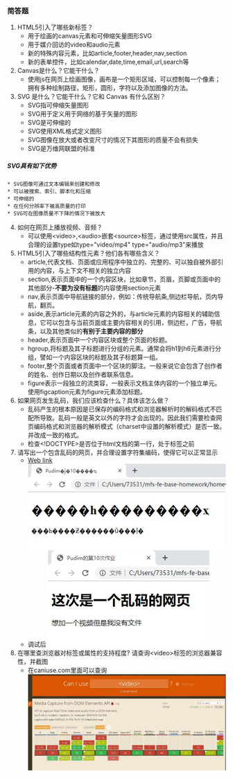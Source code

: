 ### 简答题
1. HTML5引入了哪些新标签？
    * 用于绘画的canvas元素和可伸缩矢量图形SVG
    * 用于媒介回访的video和audio元素
    * 新的特殊内容元素，比如article,footer,header,nav,section
    * 新的表单控件，比如calendar,date,time,email,url,search等
2. Canvas是什么？它能干什么？
    * 使用js在网页上绘画图像，画布是一个矩形区域，可以控制每一个像素；拥有多种绘制路径，矩形，圆形，字符以及添加图像的方法。
3. SVG 是什么？它能干什么？它和 Canvas 有什么区别？
    * SVG指可伸缩矢量图形
    * SVG用于定义用于网络的基于矢量的图形
    * SVG是可伸缩的
    * SVG使用XML格式定义图形
    * SVG图像在放大或者改变尺寸的情况下其图形的质量不会有损失
    * SVG是万维网联盟的标准
##### SVG具有如下优势

    * SVG图像可通过文本编辑来创建和修改
    * 可以被搜索、索引、脚本化和压缩
    * 可伸缩的
    * 在任何分辨率下被高质量的打印
    * SVG可在图像质量不下降的情况下被放大

4. 如何在网页上播放视频、音频？
    * 可以使用&lt;video>,&lt;audio>嵌套&lt;source>标签，通过使用src属性，并且合理的设置type如type="video/mp4" type="audio/mp3"来播放
5. HTML5引入了哪些结构性元素？他们各有哪些含义？
    * article,代表文档、页面或应用程序中独立的、完整的、可以独自被外部引用的内容，与上下文不相关的独立内容
    * section,表示页面中的一个内容区块，比如章节，页眉，页脚或页面中的其他部分-<b>不要为没有标题</b>的内容使用section元素
    * nav,表示页面中导航链接的部分，例如：传统导航条,侧边栏导航，页内导航，翻页。
    * aside,表示article元素的内容之外的，与article元素的内容相关的辅助信息，它可以包含与当前页面或主要内容相关的引用，侧边栏，广告，导航条，以及其他类似的<b>有别于主要内容的部分</b>
    * header,表示页面中一个内容区块或整个页面的标题。
    * hgroup,将标题及其子标题进行分组的元素。通常会将h1到h6元素进行分组，譬如一个内容区块的标题及其子标题算一组。
    * footer,整个页面或者页面中一个区块的脚注。一般来说它会包含了创作者的姓名、创作日期以及创作者联系信息。
    * figure表示一段独立的流类容，一般表示文档主体内容的一个独立单元。使用figcaption元素为figure元素添加标题。
6.  如果网页发生乱码，我们应该检查什么？具体该怎么做？
    * 乱码产生的根本原因是已保存的编码格式和浏览器解析时的解码格式不匹配所导致。乱码一般是英文以外的字符才会出现的。因此我们需要检查网页编码格式和浏览器的解析模式（charset中设置的解析模式）是否一致。并改成一致的格式。
    * 检查<!DOCTYPE>是否位于html文档的第一行，处于标签之前
7.  请写出一个包含乱码的网页，并合理设置字符集编码，使得它可以正常显示
    * [Web link](https://github.com/a735315482/mfs-homework/blob/master/homework10.html)
    ![乱码](./picture/h10mase.jpg)
    * 调试后
    ![没乱码](./picture/h10right.jpg)
8. 在哪里查浏览器对标签或属性的支持程度? 请查询&lt;video>标签的浏览器兼容性，并截图
    * 在caniuse.com里面可以查询
 ![对div的兼容](./picture/caniuseVideo.jpg)
